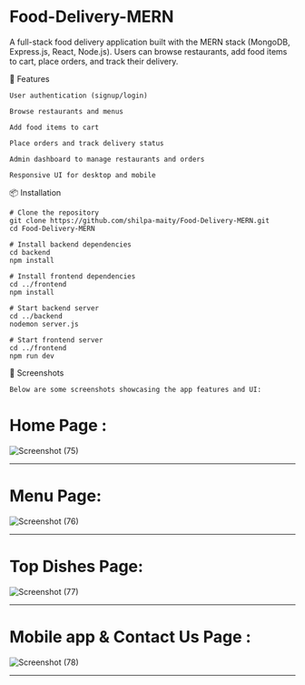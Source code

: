 # Food-Delivery-MERN
A full-stack food delivery application built with the MERN stack (MongoDB, Express.js, React, Node.js). Users can browse restaurants, add food items to cart, place orders, and track their delivery.

🚀 Features

    User authentication (signup/login)

    Browse restaurants and menus

    Add food items to cart

    Place orders and track delivery status

    Admin dashboard to manage restaurants and orders

    Responsive UI for desktop and mobile

📦 Installation

    # Clone the repository
    git clone https://github.com/shilpa-maity/Food-Delivery-MERN.git
    cd Food-Delivery-MERN
    
    # Install backend dependencies
    cd backend
    npm install

    # Install frontend dependencies
    cd ../frontend
    npm install

    # Start backend server
    cd ../backend
    nodemon server.js

    # Start frontend server
    cd ../frontend
    npm run dev

📸 Screenshots

    Below are some screenshots showcasing the app features and UI:
# Home Page :
![Screenshot (75)](https://github.com/user-attachments/assets/9f5a41df-be09-4430-b1bb-6d225b5fc0cd)

<hr/>

# Menu Page:
![Screenshot (76)](https://github.com/user-attachments/assets/714aa8f6-e8af-4d81-bde8-fae4f1619f41)
<hr/>

# Top Dishes Page:
![Screenshot (77)](https://github.com/user-attachments/assets/d029aa7e-9732-4136-88b2-69b188c5be3c)
<hr/>

# Mobile app & Contact Us Page :
![Screenshot (78)](https://github.com/user-attachments/assets/b9ab9e1d-121c-42ee-90c0-16ddb36f735a)
<hr/>
